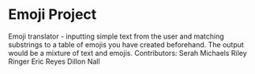 # Emoji Project
Emoji translator - inputting simple text from the user and matching substrings to a table of emojis you have created beforehand. The output would be a mixture of text and emojis.
Contributors:
Serah Michaels
Riley Ringer
Eric Reyes
Dillon Nall
